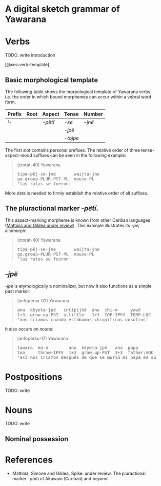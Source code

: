 # A digital sketch grammar of Yawarana

# Verbs

TODO: write introduction

\[@sec:verb-template\]

## Basic morphological template

The following table shows the morpological template of Yawarana verbs,
i.e. the order in which bound morphemes can occur within a vebral word
form.

| Prefix | Root | Aspect  | Tense    | Number |
|:-------|:-----|:--------|:---------|:-------|
| *i-*   |      | *-pëtï* | *-se*    | *-jnë* |
|        |      |         | *-jpë*   |        |
|        |      |         | *-tojpe* |        |

The first slot contains personal prefixes. The relative order of three
tense-aspect-mood suffixes can be seen in the following example:

> (ctorat-40) Yawarana
> <pre>
> tipa-pëj-se-jne       waijta-jne  
> go.group-PLUR-PST-PL  mouse-PL  
> ‘las ratas se fueron’</pre>

More data is needed to firmly establish the relative order of all
suffixes.

## The pluractional marker *-pëtï*.

This aspect-marking morpheme is known from other Cariban languages
([Mattiola and Gildea under review](#source-mattiola2020pluractional)).
This example illustrates its *-pëj* allomorph:

> (ctorat-40) Yawarana
> <pre>
> tipa-pëj-se-jne       waijta-jne  
> go.group-PLUR-PST-PL  mouse-PL  
> ‘las ratas se fueron’</pre>

## *-jpë*

*-jpë* is etymologically a nominalizer, but now it also functions as a
simple past marker:

> (anfoperso-02) Yawarana
> <pre>
> ana  këyeta-jpë   intipijkë  ana  chi-∅     yawë  
> 1+3  grow.up-PST  a.little   1+3  COP-IPFV  TEMP.LOC  
> ‘nos criamos cuando estábamos chiquiticos nosotros’</pre>

It also occurs on nouns:

> (anfoperso-17) Yawarana
> <pre>
> tawara  ma-∅        ana  këyeta-jpë   ana  papa        pan       patajpë  të-∅  
> too     throw-IPFV  1+3  grow.up-PST  1+3  father:VOC  deceased  death    go-IPFV  
> ‘así nos criamos después de que se murió mi papá en su pueblo’</pre>

# Postpositions

TODO: write

# Nouns

TODO: write

## Nominal possession

# References

-   <a id="source-mattiola2020pluractional"> </a>Mattiola, Simone and
    Gildea, Spike. under review. The pluractional marker -pödï of
    Akawaio (Cariban) and beyond.